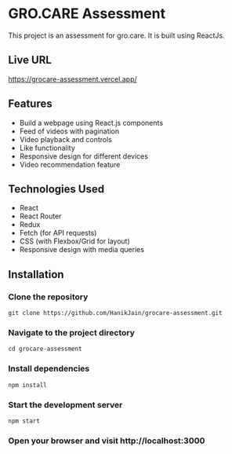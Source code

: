# GRO.CARE Assessment

This project is an assessment for gro.care. It is built using ReactJs.

## Live URL

https://grocare-assessment.vercel.app/

## Features

- Build a webpage using React.js components
- Feed of videos with pagination
- Video playback and controls
- Like functionality
- Responsive design for different devices
- Video recommendation feature

## Technologies Used

- React
- React Router
- Redux
- Fetch (for API requests)
- CSS (with Flexbox/Grid for layout)
- Responsive design with media queries

## Installation

### Clone the repository

```
git clone https://github.com/HanikJain/grocare-assessment.git
```

### Navigate to the project directory

```
cd grocare-assessment
```

### Install dependencies

```
npm install
```

### Start the development server

```
npm start
```

### Open your browser and visit http://localhost:3000
